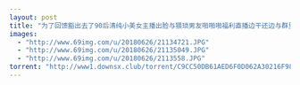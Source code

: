 ```yaml
---
layout: post
title: "为了回馈豁出去了90后清纯小美女主播出脸与猥琐男友啪啪啪福利直播边干还边与群里的狼粉对话清晰对白"
images:
  - "http://www.69img.com/u/20180626/21134721.JPG"
  - "http://www.69img.com/u/20180626/21135049.JPG"
  - "http://www.69img.com/u/20180626/2113558.JPG"
torrent: "http://www1.downsx.club/torrent/C9CC50DB61AED6F0D062A30216F989630FFCDC9E"
---
```

